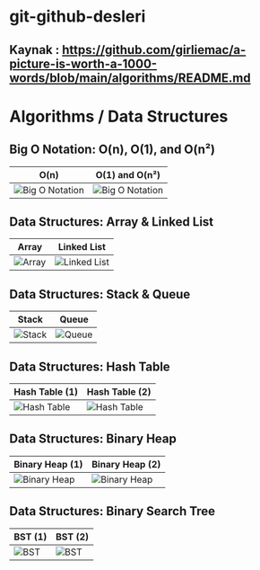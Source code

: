 # git-github-desleri
## Kaynak : https://github.com/girliemac/a-picture-is-worth-a-1000-words/blob/main/algorithms/README.md

# Algorithms / Data Structures

## Big O Notation: O(n), O(1), and O(n²)

| O(n) | O(1) and O(n²) |
| --- |  --- |
| ![Big O Notation](https://github.com/girliemac/a-picture-is-worth-a-1000-words/blob/main/algorithms/images/algorithm101_BigO_01.webp?raw=true) | ![Big O Notation](https://github.com/girliemac/a-picture-is-worth-a-1000-words/blob/main/algorithms/images/algorithm101_BigO_02.webp?raw=true) |

## Data Structures: Array & Linked List

| Array | Linked List |
| --- |  --- |
| ![Array](https://github.com/girliemac/a-picture-is-worth-a-1000-words/blob/main/algorithms/images/algorithm101_Array.webp?raw=true) | ![Linked List](https://github.com/girliemac/a-picture-is-worth-a-1000-words/blob/main/algorithms/images/algorithm101_Linked_List.webp?raw=true) |


## Data Structures: Stack & Queue

| Stack | Queue |
| --- |  --- |
| ![Stack](https://github.com/girliemac/a-picture-is-worth-a-1000-words/blob/main/algorithms/images/algorithm101_Stack.webp?raw=true) | ![Queue](https://github.com/girliemac/a-picture-is-worth-a-1000-words/blob/main/algorithms/images/algorithm101_Queue.webp?raw=true) |


## Data Structures: Hash Table 

| Hash Table (1) | Hash Table (2) |
| --- |  --- |
| ![Hash Table](https://github.com/girliemac/a-picture-is-worth-a-1000-words/blob/main/algorithms/images/algorithm101_Hash_Table_01.webp?raw=true) | ![Hash Table](https://github.com/girliemac/a-picture-is-worth-a-1000-words/blob/main/algorithms/images/algorithm101_Hash_Table_02.webp?raw=true) |

## Data Structures: Binary Heap 

| Binary Heap (1) | Binary Heap (2) |
| --- |  --- |
| ![Binary Heap](https://github.com/girliemac/a-picture-is-worth-a-1000-words/blob/main/algorithms/images/algorithm101_Heap_01.webp?raw=true) | ![Binary Heap](https://github.com/girliemac/a-picture-is-worth-a-1000-words/blob/main/algorithms/images/algorithm101_Heap_02.webp?raw=true) |

## Data Structures: Binary Search Tree 

| BST (1) | BST (2) |
| --- |  --- |
| ![BST](https://github.com/girliemac/a-picture-is-worth-a-1000-words/blob/main/algorithms/images/algorithm101_BST_01.webp?raw=true) | ![BST](https://github.com/girliemac/a-picture-is-worth-a-1000-words/blob/main/algorithms/images/algorithm101_BST_02.webp?raw=true) |